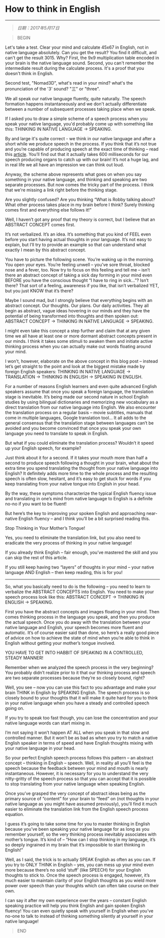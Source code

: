 # How to think in English
----------------

> *日期：2017年5月17日*

>BEGIN

Let's take a test. Clear your mind and calculate 45x67 in English, not in native language absolutely. Can you get the result? You find it difficult, and can't get the result 3015. Why? First, the 9x9 multiplication table encoded in your brain is the native language sound. Second, you can't remember the intermediate result during the calculate process. It's a proof that you doesn't think in English.

Second test, "Nomad3D", what's read in your mind? what's the pronunciation of the '3' sound? "三" or "three".

We all speak our native language fluently, quite naturally. The speech formation happens instantaneously and we don't actually differentiate between a number of subsequent processes taking place when we speak.

If I asked you to draw a simple scheme of a speech process when you speak your native language, you'd probably come up with something like this: THINKING IN NATIVE LANGUAGE -> SPEAKING.

By and large it's quite correct - we think in our native language and after a short while we produce speech in the process. If you think that it’s not true and you’re capable of producing speech at the exact time of thinking – read this [article](http://www.npr.org/templates/story/story.php?storyId=113834285). You’ll find out that it actually takes 600 milliseconds for our speech producing organs to catch up with our brain! It’s not a huge lag, and in real life we all have an impression we can think out loud.

Anyway, the scheme above represents what goes on when you say something in your native language, and thinking and speaking are two separate processes. But now comes the tricky part of the process. I think that we're missing a link right before the thinking stage.

Are you slightly confused? Are you thinking “What is Robby talking about? What other process takes place in my brain before I think? Surely thinking comes first and everything else follows it!”

Well, I haven’t got any proof that my theory is correct, but I believe that an ABSTRACT CONCEPT comes first.

It’s not verbalized. It’s an idea. It’s something that you kind of FEEL even before you start having actual thoughts in your language. It’s not easy to explain, but I’ll try to provide an example so that can understand what exactly I mean by this abstract concept.

You have to picture the following scene. You’re waking up in the morning. You open your eyes. You’re feeling unwell – you’ve sore throat, blocked nose and a fever, too. Now try to focus on this feeling and tell me – isn’t there an abstract concept of taking a sick day forming in your mind even BEFORE you have the conscious thought “I have to ring in sick…”? Isn’t there? That sort of a feeling, awareness if you like, that isn’t verbalized YET, but you just KNOW that it’s there?

Maybe I sound mad, but I strongly believe that everything begins with an abstract concept. Our thoughts. Our plans. Our daily activities. They all begin as abstract, vague ideas hovering in our minds and they have the potential of being transformed into thoughts and then spoken out: ABSTRACT CONCEPT -> THINKING IN NATIVE LANGUAGE -> SPEAKING.

I might even take this concept a step further and claim that at any given time we all have at least one or more dormant abstract concepts present in our minds. I think it takes some stimuli to awaken them and initiate active thinking process when you can actually make out words floating around your mind.

I won’t, however, elaborate on the above concept in this blog post – instead let’s get straight to the point and look at the biggest mistake made by foreign English speakers: THINKING IN NATIVE LANGUAGE -> TRANSLATION -> THINKING IN ENGLISH -> SPEAKING IN ENGLISH.

For a number of reasons English learners and even quite advanced English speakers assume that once you speak a foreign language, the translation stage is inevitable. It’s being made our second nature in school English studies by using bilingual dictionaries and memorizing new vocabulary as a direct translation from our native language into English. We also encounter the translation process on a regular basis – movie subtitles, manuals that come in multiple languages, Google translation tool… It all adds to the general consensus that the translation stage between languages can’t be avoided and you become convinced that once you speak your own language you need to translate to speak in English.

But what if you could eliminate the translation process? Wouldn’t it speed up your English speech, for example?

Just think about it for a second. If it takes your mouth more than half a second to produce speech following a thought in your brain, what about the extra time you spend translating the thought from your native language into English? It definitely adds more time to the whole process and the resulting speech is often slow, hesitant, and it’s easy to get stuck for words if you keep translating from your native tongue into English in your head.

By the way, these symptoms characterize the typical English fluency issue and translating in one’s mind from native language to English is a definite no-no if you want to be fluent!

But here’s the key to improving your spoken English and approaching near-native English fluency – and I think you’ll be a bit surprised reading this.

Stop Thinking in Your Mother’s Tongue!

Yes, you need to eliminate the translation link, but you also need to eradicate the very process of thinking in your native language!

If you already think English – fair enough, you’ve mastered the skill and you can skip the rest of this article.

If you still keep having two “layers” of thoughts in your mind – your native language AND English – then keep reading, this is for you!

----------------------------------------------------------------

So, what you basically need to do is the following – you need to learn to verbalize the ABSTRACT CONCEPTS into English. You need to make your speech process look like this: ABSTRACT CONCEPT -> THINKING IN ENGLISH -> SPEAKING.

First you have the abstract concepts and images floating in your mind. Then comes thinking process in the language you speak, and then you produce the actual speech. Once you do away with the translation between your native language and English, your speech becomes more fluent and automatic. It’s of course easier said than done, so here’s a really good piece of advice on how to achieve the state of mind when you’re able to think in English without getting your mother’s tongue involved.

YOU HAVE TO GET INTO HABBIT OF SPEAKING IN A CONTROLLED, STEADY MANNER!

Remember when we analyzed the speech process in the very beginning? You probably didn’t realize prior to it that our thinking process and speech are two separate processes because they’re so closely bound, right?

Well, you see – now you can use this fact to you advantage and make your brain THINK in English by SPEAKING English. The speech process is so closely bound to your thoughts that it will make it quite hard for you to think in your native language when you have a steady and controlled speech going on.

If you try to speak too fast though, you can lose the concentration and your native language words can start mixing in.

I’m not saying it won’t happen AT ALL when you speak in that slow and controlled manner. But it won’t be as bad as when you try to match a native English speaker in terms of speed and have English thoughts mixing with your native language in your head.

So your perfect English speech process follows this pattern – an abstract concept – thinking in English – speech. Well, in reality all you’ll feel is the speech because the feedback between your mind and mouth is nearly instantaneous. However, it is necessary for you to understand the very nitty-gritty of the speech process so that you can accept that it is possible to stop translating from your native language when speaking English.

Once you’ve grasped the very concept of abstract ideas being as the primary source of “content” for your brain to “feed” on (not thoughts in your native language as you might have assumed previously), you’ll find it much easier to eliminate the translation link from the English speech process equation.

I guess it’s going to take some time for you to master thinking in English because you’ve been speaking your native language for as long as you remember yourself, so the very thinking process inevitably associates with mother’s tongue. It’s kind of – “How can I stop thinking in my language, it’s so deeply ingrained in my brain that it’s impossible to start thinking in English!”

Well, as I said, the trick is to actually SPEAK English as often as you can. If you try to ONLY THINK in English – yes, you can mess up your mind even more because there’s no solid ‘stuff’ (like SPEECH) for your English thoughts to stick to. Once the speech process is engaged, however, it’s much easier to maintain clarity of your English thoughts as you wield more power over speech than your thoughts which can often take course on their own.

I can say it after my own experience over the years – constant English speaking practice will help you think English and gain spoken English fluency! You can even quietly speak with yourself in English when you’ve no-one to talk to instead of thinking something silently at yourself in your native language!

>END

